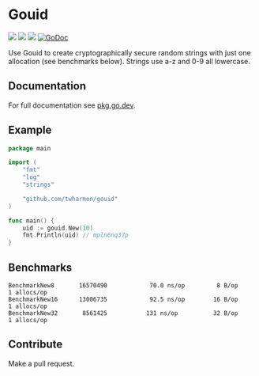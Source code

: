 # Gouid

![](https://github.com/twharmon/gouid/workflows/Test/badge.svg) [![](https://goreportcard.com/badge/github.com/twharmon/gouid)](https://goreportcard.com/report/github.com/twharmon/gouid) [![](https://gocover.io/_badge/github.com/twharmon/gouid)](https://gocover.io/github.com/twharmon/gouid) [![GoDoc](https://godoc.org/github.com/twharmon/gouid?status.svg)](https://godoc.org/github.com/twharmon/gouid)

Use Gouid to create cryptographically secure random strings with just one allocation (see benchmarks below).
Strings use a-z and 0-9 all lowercase.


## Documentation

For full documentation see [pkg.go.dev](https://pkg.go.dev/github.com/twharmon/gouid).


## Example

```go
package main

import (
	"fmt"
	"log"
	"strings"

	"github.com/twharmon/gouid"
)

func main() {
	uid := gouid.New(10)
	fmt.Println(uid) // mpln6nq37p
}
```

## Benchmarks

```
BenchmarkNew8    	16570490	        70.0 ns/op	       8 B/op	       1 allocs/op
BenchmarkNew16   	13006735	        92.5 ns/op	      16 B/op	       1 allocs/op
BenchmarkNew32   	 8561425	       131 ns/op	      32 B/op	       1 allocs/op
```

## Contribute

Make a pull request.
